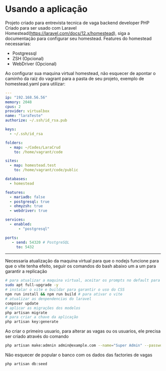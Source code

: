 # Usando a aplicação
Projeto criado para entrevista tecnica de vaga backend developer PHP
Criado para ser usado com Laravel Homestead(https://laravel.com/docs/12.x/homestead), siga a documentação para configurar seu homestead.
Features do homestead necessarias:
- Postgressql
- ZSH (Opcional)
- WebDriver (Opcional)

Ao configurar sua maquina virtual homestead, não esquecer de apontar o caminho da raiz do vagrant para a pasta de seu projeto, exemplo de homestead.yaml para utilizar:
```yaml
---
ip: "192.168.56.56"
memory: 2048
cpus: 2
provider: virtualbox
name: "laraTeste"
authorize: ~/.ssh/id_rsa.pub

keys:
  - ~/.ssh/id_rsa

folders:
  - map: ~/Codes/LaraCrud
    to: /home/vagrant/code

sites:
  - map: homestead.test
    to: /home/vagrant/code/public

databases:
  - homestead

features:
  - mariadb: false
  - postgresql: true
  - ohmyzsh: true
  - webdriver: true

services:
  - enabled:
      - "postgresql"

ports:
   - send: 54320 # PostgreSQL
     to: 5432
```
---
Necessaria atualização da maquina virtual para que o nodejs funcione para que o vite tenha efeito, seguir os comandos do bash abaixo um a um para garantir a replicação
```bash
# para atualizar a maquina virtual, aceitar os prompts no default para não desconfigurar o finetune do homestead
sudo apt full-upgrade -y
# instalar o vite e buildar para garantir o uso do CSS
npm run install && npm run build # para ativar o vite
# atualizar as denpendencias do laravel
composer update
# aplicar as migrações dos modelos
php artisan migrate
# para criar a chave da aplicação
php artisan key:generate
```
Ao criar o primeiro usuario, para alterar as vagas ou os usuarios, ele precisa ser criado através do comando
```bash
php artisan make:admnin admin@example.com --name="Super Admin" --password="strongPassword123"
```
Não esquecer de popular o banco com os dados das factories de vagas
```bash
php artisan db:seed
```
